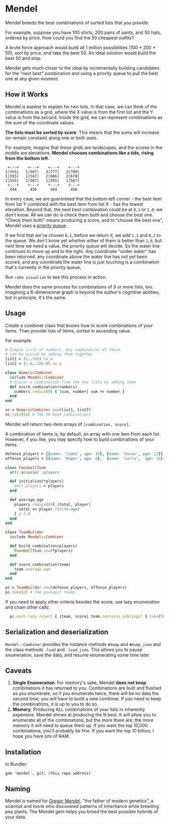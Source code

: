 # Mendel

Mendel breeds the best combinations of sorted lists that you provide.

For example, suppose you have 100 shirts, 200 pairs of pants, and 50 hats, ordered by price. How could you find the 50 cheapest outfits?

A brute force approach would build all 1 million possibilities (100 * 200 * 50), sort by price, and take the best 50. An ideal solution would build the best 50 and stop.

Mendel gets much closer to the ideal by incrementally building candidates for the "next best" combination and using a priority queue to pull the best one at any given moment.

## How it Works

Mendel is easiest to explain for two lists. In that case, we can think of the combinations as a grid, where the X value is from the first list and the Y value is from the second. Inside the grid, we can represent combinations as the sum of the coordinate values.

**The lists must be sorted by score**. This means that the sums will increase (or remain constant) along one or both axes.

For example, imagine that these grids are landscapes, and the scores in the middle are elevations. **Mendel chooses combinations like a tide, rising from the bottom left.**

     +---+    +---+    +---+    +---+
    1|555|   1|567|   3|777|   3|789|
    1|555|   1|567|   2|666|   2|678|
    1|555|   1|567|   1|555|   1|567|
     +---+    +---+    +---+    +---+
      444      456      444      456 

In every case, we are guaranteed that the bottom left corner - the best item from list Y combined with the best item from list X - has the lowest elevation. Beyond that, the next best combination could be at `0,1` or `1,0`; we don't know. All we can do is check them both and choose the best one. "Check them both" means producing a score, and to "choose the best one", Mendel uses a [priority queue](https://en.wikipedia.org/wiki/Priority_queue).

If we find that we've chosen `0,1`, before we return it, we add `1,1` and `0,2` to the queue. We don't know yet whether either of them is better than `1,0`, but next time we need a value, the priority queue will decide. So the water line continues to move up and to the right. Any coordinate "under water" has been returned, any coordinate above the water line has not yet been scored, and any coordinate the water line is just touching is a combination that's currently in the priority queue, 

Run `rake visualize` to see this process in action.

Mendel does the same process for combinations of 3 or more lists, too. Imagining a 6-dimensional graph is beyond the author's cognitive abilities, but in principle, it's the same.

## Usage

Create a combiner class that knows how to score combinations of your items. Then provide lists of items, sorted in ascending value.

For example:

```ruby
# Simple lists of numbers. Any combination of these
# can be scored by adding them together
list1 = (1..100).to_a
list2 = (1.0..100.0).to_a

class NumericCombiner
  include Mendel::Combiner
  # Scores a combination from the two lists by adding them
  def score_combination(numbers)
    numbers.reduce(0) { |sum, number| sum += number }
  end
end

nc = NumericCombiner.new(list1, list2)
nc.take(50) # The 50 best combinations
```

Mendel will return two-item arrays of `[combination, score]`.

A combination of items is, by default, an array with one item from each list. However, if you like, you may specify how to build combinations of your items.

```ruby
defense_players = [{name: 'Jimmy', age: 10}, {name: 'Susan', age: 12}]
offense_players = [{name: 'Roger', age: 8},  {name: 'Carla',  age: 14}]

class FoosballTeam
  attr_accessor :players

  def initialize(*players)
    self.players = players
  end

  def average_age
    players.reduce(0){ |total, player|
      total += player.fetch(:age)
    } / 2.0
  end
end

class TeamBuilder
  include Mendel::Combiner

  def build_combination(players)
    FoosballTeam.new(*players)
  end

  def score_combination(team)
    team.average_age
  end
end

pc = TeamBuilder.new(defense_players, offense_players)
pc.take(2) # The youngest teams
```

If you need to apply other criteria besides the score, use lazy enumeration and chain other calls:

```ruby
  pc.each.lazy.reject { |team, score| team.contains_siblings? }.take(50).to_a
```

## Serialization and deserialization

`Mendel::Combiner` provides the instance methods `#dump` and `#dump_json` and the class methods `.load` and `.load_json`. This allows you to pause enumeration, save the data, and resume enumerating some time later.

## Caveats

1. **Single Enumeration**. For memory's sake, Mendel **does not keep** combinations it has returned to you. Combinations are built and flushed as you enumerate, so if you enumerate twice, there will be no data the second time; you will have to build a new combiner. If you need to keep the combinations, it is up to you to do so.
2. **Memory**. Producing ALL combinations of your lists in inherently expensive. Mendel shines at producing the N best. It will allow you to enumerate all of the combinations, but the more there are, the more memory it will need to queue them up. If you want the top 10,000 combinations, you'll probably be fine. If you want the top 10 billion, I hope you have lots of RAM.

## Installation

In Bundler:

    gem 'mendel', git: (this repo address)

## Naming

Mendel is named for [Gregor Mendel](https://en.wikipedia.org/wiki/Gregor_Mendel), "the father of modern genetics", a scientist and monk who discovered patterns of inheritance while breeding pea plants. The Mendel gem helps you breed the best possible hybrids of your data.

